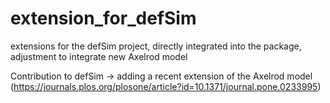 # extension_for_defSim
extensions for the defSim project, directly integrated into the package, adjustment to integrate new Axelrod model

Contribution to defSim -> adding a recent extension of the Axelrod model
(https://journals.plos.org/plosone/article?id=10.1371/journal.pone.0233995)

